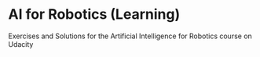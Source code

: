# AI for Robotics (Learning)
Exercises and Solutions for the Artificial Intelligence for Robotics course on Udacity
